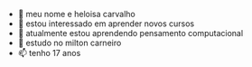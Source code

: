 - 👋 meu nome e heloisa carvalho 
- 👀 estou interessado em aprender novos cursos 
- 🌱 atualmente estou aprendendo  pensamento computacional 
- 💞️ estudo no milton carneiro 
- 📫 tenho 17 anos 

<!---
heloisa12345/heloisa12345 is a ✨ special ✨ repository because its `README.md` (this file) appears on your GitHub profile.
You can click the Preview link to take a look at your changes.
--->
